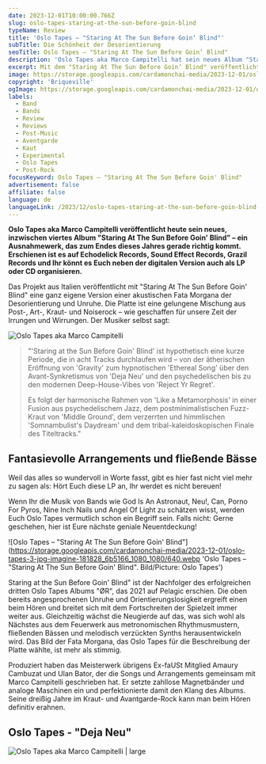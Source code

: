 ```yaml
---
date: 2023-12-01T10:00:00.766Z
slug: oslo-tapes-staring-at-the-sun-before-goin-blind
typeName: Review
title: 'Oslo Tapes – "Staring At The Sun Before Goin‘ Blind"'
subTitle: Die Schönheit der Desorientierung
seoTitle: Oslo Tapes – "Staring At The Sun Before Goin‘ Blind"
description: 'Oslo Tapes aka Marco Campitelli hat sein neues Album "Staring At The Sun Before Goin‘ Blind" fertig. Hört hier direkt rein und holt Euch spannende Details zur Platte!'
excerpt: Mit dem "Staring At The Sun Before Goin‘ Blind" veröffentlicht Oslo Tapes heute ein wahres Meisterwerk. Die acht songs sind eine sehr persönliche Version einer akustischen Fata Morgana der Desorientierung und Ruhelosigkeit. Hört am besten direkt rein!
image: https://storage.googleapis.com/cardamonchai-media/2023-12-01/oslo-tapes-jpg-imagine-181808_575443_1024_768/640.webp
copyright: 'Briqueville'
ogImage: https://storage.googleapis.com/cardamonchai-media/2023-12-01/oslo-tapes-og-jpg-imagine-181808_615155_1200_628/640.webp
labels:
  - Band
  - Bands
  - Review
  - Reviews
  - Post-Music
  - Aventgarde
  - Kaut
  - Experimental
  - Oslo Tapes
  - Post-Rock
focusKeyword: Oslo Tapes – "Staring At The Sun Before Goin' Blind"
advertisement: false
affiliate: false
language: de
languageLink: /2023/12/oslo-tapes-staring-at-the-sun-before-goin-blind-en/
---
```


**Oslo Tapes aka Marco Campitelli veröffentlicht heute sein neues, inzwischen viertes Album "Staring At The Sun Before Goin' Blind" – ein Ausnahmewerk, das zum Endes dieses Jahres gerade richtig kommt. Erschienen ist es auf Echodelick Records, Sound Effect Records, Grazil Records und Ihr könnt es Euch neben der digitalen Version auch als LP oder CD organisieren.**

Das Projekt aus Italien veröffentlicht mit "Staring At The Sun Before Goin' Blind" eine ganz eigene Version einer akustischen Fata Morgana der Desorientierung und Unruhe. Die Platte ist eine gelungene Mischung aus Post-, Art-, Kraut- und Noiserock – wie geschaffen für unsere Zeit der Irrungen und Wirrungen. Der Musiker selbst sagt:

![Oslo Tapes aka Marco Campitelli](https://storage.googleapis.com/cardamonchai-media/2023-12-01/oslo-tapes-2-jpg-imagine-180808_635949_768_1024/640.webp 'Oslo Tapes aka Marco Campitelli. Bild/Picture: Oslo Tapes')

> "'Staring at the Sun Before Goin' Blind' ist hypothetisch eine kurze Periode, die in acht Tracks durchlaufen wird – von der ätherischen Eröffnung von 'Gravity' zum hypnotischen 'Ethereal Song' über den Avant-Synkretismus von 'Deja Neu' und den psychedelischen bis zu den modernen Deep-House-Vibes von 'Reject Yr Regret'.
>
> Es folgt der harmonische Rahmen von 'Like a Metamorphosis' in einer Fusion aus psychedelischem Jazz, dem postminimalistischen Fuzz-Kraut von 'Middle Ground', dem verzerrten und himmlischen 'Somnambulist's Daydream' und dem tribal-kaleidoskopischen Finale des Titeltracks."

## Fantasievolle Arrangements und fließende Bässe

Weil das alles so wundervoll in Worte fasst, gibt es hier fast nicht viel mehr zu sagen als: Hört Euch diese LP an, Ihr werdet es nicht bereuen!

Wenn Ihr die Musik von Bands wie God Is An Astronaut, Neu!, Can, Porno For Pyros, Nine Inch Nails und Angel Of Light zu schätzen wisst, werden Euch Oslo Tapes vermutlich schon ein Begriff sein. Falls nicht: Gerne geschehen, hier ist Eure nächste geniale Neuentdeckung!

![Oslo Tapes – "Staring At The Sun Before Goin' Blind"](https://storage.googleapis.com/cardamonchai-media/2023-12-01/oslo-tapes-3-jpg-imagine-181828_6b5166_1080_1080/640.webp 'Oslo Tapes – "Staring At The Sun Before Goin' Blind". Bild/Picture: Oslo Tapes')

Staring at the Sun Before Goin' Blind" ist der Nachfolger des erfolgreichen dritten Oslo Tapes Albums "ØR", das 2021 auf Pelagic erschien. Die oben bereits angesprochenen Unruhe und Orientierungslosigkeit ergreift einen beim Hören und breitet sich mit dem Fortschreiten der Spielzeit immer weiter aus. Gleichzeitig wächst die Neugierde auf das, was sich wohl als Nächstes aus dem Feuerwerk aus metronomischen Rhythmusmustern, fließenden Bässen und melodisch verzückten Synths herausentwickeln wird. Das Bild der Fata Morgana, das Oslo Tapes für die Beschreibung der Platte wählte, ist mehr als stimmig.

Produziert haben das Meisterwerk übrigens Ex-faUSt Mitglied Amaury Cambuzat und Ulan Bator, der die Songs und Arrangements gemeinsam mit Marco Campitelli geschrieben hat. Er setzte zahllose Magnetbänder und analoge Maschinen ein und perfektionierte damit den Klang des Albums. Seine dreißig Jahre im Kraut- und Avantgarde-Rock kann man beim Hören definitiv erahnen.

## Oslo Tapes - "Deja Neu"

<YouTube id="k3LkhnH44-o" />

![Oslo Tapes aka Marco Campitelli | large](https://storage.googleapis.com/cardamonchai-media/2023-12-01/oslo-tapes-5-jpg-imagine-181818_7c7b71_1024_768/640.webp 'Oslo Tapes aka Marco Campitelli. Bild/Picture: Oslo Tapes')
